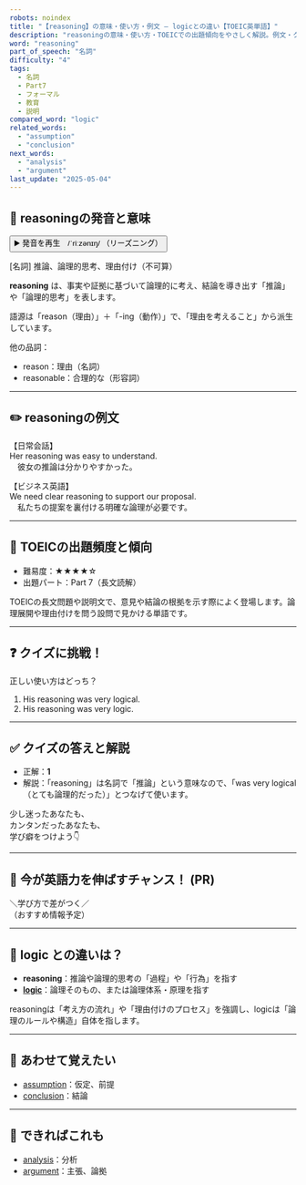 ```yaml
---
robots: noindex
title: "【reasoning】の意味・使い方・例文 ― logicとの違い【TOEIC英単語】"
description: "reasoningの意味・使い方・TOEICでの出題傾向をやさしく解説。例文・クイズ付きでlogicとの違いもわかりやすく学べます。"
word: "reasoning"
part_of_speech: "名詞"
difficulty: "4"
tags:
  - 名詞
  - Part7
  - フォーマル
  - 教育
  - 説明
compared_word: "logic"
related_words:
  - "assumption"
  - "conclusion"
next_words:
  - "analysis"
  - "argument"
last_update: "2025-05-04"
---
```


## 🔰 reasoningの発音と意味

<button class="play-audio" onclick="playTTS('reasoning')">
  <span class="play-audio-main">
    ▶️ 発音を再生　/ˈriːzənɪŋ/
  </span>
  <span class="play-audio-sub">
    （リーズニング）
  </span>
</button>

[名詞] 推論、論理的思考、理由付け（不可算）

**reasoning** は、事実や証拠に基づいて論理的に考え、結論を導き出す「推論」や「論理的思考」を表します。

語源は「reason（理由）」＋「-ing（動作）」で、「理由を考えること」から派生しています。

他の品詞：  
- reason：理由（名詞）
- reasonable：合理的な（形容詞）

---

## ✏️ reasoningの例文

【日常会話】  
Her reasoning was easy to understand.  
　彼女の推論は分かりやすかった。

【ビジネス英語】  
We need clear reasoning to support our proposal.  
　私たちの提案を裏付ける明確な論理が必要です。

---

## 🎯 TOEICの出題頻度と傾向

- 難易度：★★★★☆
- 出題パート：Part 7（長文読解）

TOEICの長文問題や説明文で、意見や結論の根拠を示す際によく登場します。論理展開や理由付けを問う設問で見かける単語です。

---

## ❓ クイズに挑戦！

正しい使い方はどっち？

1. His reasoning was very logical.  
2. His reasoning was very logic.

---

## ✅ クイズの答えと解説

- 正解：**1**
- 解説：「reasoning」は名詞で「推論」という意味なので、「was very logical（とても論理的だった）」とつなげて使います。

少し迷ったあなたも、  
カンタンだったあなたも、  
学び癖をつけよう👇️

---

## 🚀 今が英語力を伸ばすチャンス！ (PR)

<div class="info-center">
＼学び方で差がつく／<br>  
（おすすめ情報予定）
</div>

---

## 🤔  logic との違いは？

- **reasoning**：推論や論理的思考の「過程」や「行為」を指す
- **[logic](/word/logic)**：論理そのもの、または論理体系・原理を指す

reasoningは「考え方の流れ」や「理由付けのプロセス」を強調し、logicは「論理のルールや構造」自体を指します。

---

## 🧩 あわせて覚えたい

- [assumption](/word/assumption)：仮定、前提
- [conclusion](/word/conclusion)：結論

---

## 📖 できればこれも

- [analysis](/word/analysis)：分析
- [argument](/word/argument)：主張、論拠

<!-- cvid: aid28_bid15 -->
